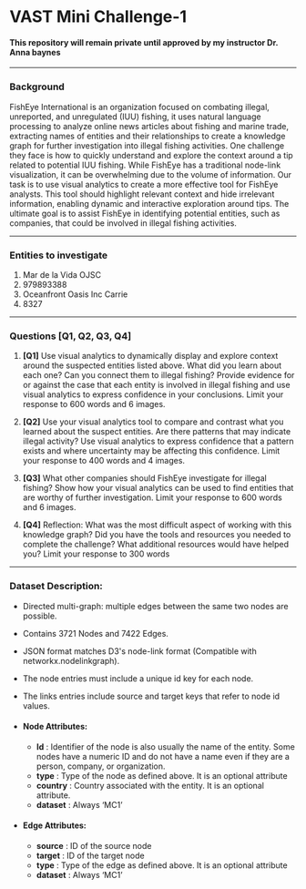 # VAST Mini Challenge-1  
#### **This repository will remain private until approved by my instructor Dr. Anna baynes**

---
### Background
FishEye International is an organization focused on combating illegal, unreported, and unregulated (IUU) fishing, it uses natural language processing to analyze online news articles about fishing and marine trade, extracting names of entities and their relationships to create a knowledge graph for further investigation into illegal fishing activities. One challenge they face is how to quickly understand and explore the context around a tip related to potential IUU fishing. While FishEye has a traditional node-link visualization, it can be overwhelming due to the volume of information.
Our task is to use visual analytics to create a more effective tool for FishEye analysts. This tool should highlight relevant context and hide irrelevant information, enabling dynamic and interactive exploration around tips. The ultimate goal is to assist FishEye in identifying potential entities, such as companies, that could be involved in illegal fishing activities.

---
### Entities to investigate
1. Mar de la Vida OJSC
2. 979893388
3. Oceanfront Oasis Inc Carrie
4. 8327
---

### Questions [Q1, Q2, Q3, Q4]
1. **[Q1]** Use visual analytics to dynamically display and explore context around the suspected entities listed above. What did you learn about each one? Can you connect them to illegal fishing? Provide evidence for or against the case that each entity is involved in illegal fishing and use visual analytics to express confidence in your conclusions. Limit your response to 600 words and 6 images.

2. **[Q2]** Use your visual analytics tool to compare and contrast what you learned about the suspect entities. Are there patterns that may indicate illegal activity? Use visual analytics to express confidence that a pattern exists and where uncertainty may be affecting this confidence. Limit your response to 400 words and 4 images.

3. **[Q3]** What other companies should FishEye investigate for illegal fishing? Show how your visual analytics can be used to find entities that are worthy of further investigation. Limit your response to 600 words and 6 images.

4. **[Q4]** Reflection: What was the most difficult aspect of working with this knowledge graph? Did you have the tools and resources you needed to complete the challenge? What additional resources would have helped you? Limit your response to 300 words
---

### Dataset Description:
  - Directed multi-graph: multiple edges between the same two nodes are possible.
  - Contains 3721 Nodes and 7422 Edges.
  - JSON format matches D3's node-link format (Compatible with networkx.nodelinkgraph).
  - The node entries must include a unique id key for each node.
  - The links entries include source and target keys that refer to node id values.

  - #### Node Attributes:
    - **Id**      : Identifier of the node is also usually the name of the entity. Some nodes have a numeric ID and do not have a name even if   they are a person, company, or organization.
    - **type**    : Type of the node as defined above. It is an optional attribute
    - **country** : Country associated with the entity. It is an optional attribute.
    - **dataset** : Always ‘MC1’
      
  - #### Edge Attributes:    
    - **source**  : ID of the source node
    - **target**  : ID of the target node
    - **type**    : Type of the edge as defined above. It is an optional attribute
    - **dataset** : Always ‘MC1’
